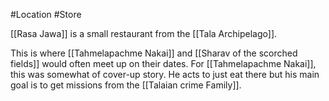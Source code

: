 #Location #Store

[[Rasa Jawa]] is a small restaurant from the [[Tala Archipelago]].

This is where [[Tahmelapachme Nakai]] and [[Sharav of the scorched fields]] would often meet up on their dates. For [[Tahmelapachme Nakai]], this was somewhat of cover-up story. He acts to just eat there but his main goal is to get missions from the [[Talaian crime Family]].